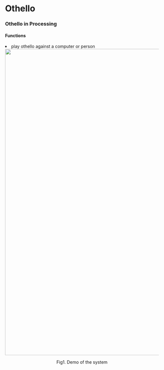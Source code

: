 # Othello
<h3>Othello in Processing</h3>

<h4>Functions</h4>
<li>play othello against a computer or person</li>

<div align = "center">
<img src="https://github.com/nshhhin/Images/blob/master/othello_demo.gif" width = "1000px" height = "auto">
<p>Fig1. Demo of the system </p>
</div>


